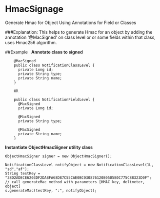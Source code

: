 # HmacSignage
Generate Hmac for Object Using Annotations for Field or Classes

###Explanation:
This helps to generate Hmac for an object  by adding the annotation '@MacSigned' on class level or or some fields within that class, uses Hmac256 algorithm.

##Example
 
**Annotate class to signed**
		
		
		@MacSigned
		public class NotificationClassLevel {
		  private Long id;
		  private String type;
		  private String name;
		}
		
		OR

		public class NotificationFieldLevel {
		  @MacSigned
		  private Long id;

		  @MacSigned
		  private String type;

		  @MacSigned
		  private String name;
		}
		
**Instantiate ObjectHmacSigner utility class**

    ObjectHmacSigner signer = new ObjectHmacSigner();

    NotificationClassLevel notifyObject = new NotificationClassLevel(1L, "sd","af");
	String testKey = "38D2ADECE6203DF2DABFA68D87C55CAE0BC030876120E0505B0C775C88323D0F";
	// call generateMac method with parameters [HMAC key, delimeter, object]
    s.generateMac(testKey, ":", notifyObject);
    
    

    
		
